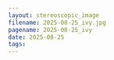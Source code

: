 ```yaml
---
layout: stereoscopic_image
filename: 2025-08-25_ivy.jpg
pagename: 2025-08-25_ivy
date: 2025-08-25
tags:
---
```


